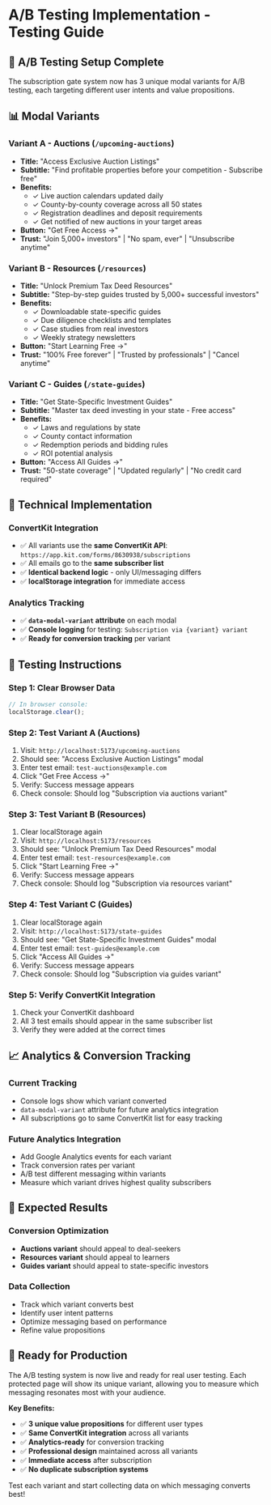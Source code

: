 # A/B Testing Implementation - Testing Guide

## 🎯 **A/B Testing Setup Complete**

The subscription gate system now has 3 unique modal variants for A/B testing, each targeting different user intents and value propositions.

## 📊 **Modal Variants**

### **Variant A - Auctions (`/upcoming-auctions`)**
- **Title:** "Access Exclusive Auction Listings"
- **Subtitle:** "Find profitable properties before your competition - Subscribe free"
- **Benefits:**
  - ✓ Live auction calendars updated daily
  - ✓ County-by-county coverage across all 50 states
  - ✓ Registration deadlines and deposit requirements
  - ✓ Get notified of new auctions in your target areas
- **Button:** "Get Free Access →"
- **Trust:** "Join 5,000+ investors" | "No spam, ever" | "Unsubscribe anytime"

### **Variant B - Resources (`/resources`)**
- **Title:** "Unlock Premium Tax Deed Resources"
- **Subtitle:** "Step-by-step guides trusted by 5,000+ successful investors"
- **Benefits:**
  - ✓ Downloadable state-specific guides
  - ✓ Due diligence checklists and templates
  - ✓ Case studies from real investors
  - ✓ Weekly strategy newsletters
- **Button:** "Start Learning Free →"
- **Trust:** "100% Free forever" | "Trusted by professionals" | "Cancel anytime"

### **Variant C - Guides (`/state-guides`)**
- **Title:** "Get State-Specific Investment Guides"
- **Subtitle:** "Master tax deed investing in your state - Free access"
- **Benefits:**
  - ✓ Laws and regulations by state
  - ✓ County contact information
  - ✓ Redemption periods and bidding rules
  - ✓ ROI potential analysis
- **Button:** "Access All Guides →"
- **Trust:** "50-state coverage" | "Updated regularly" | "No credit card required"

## 🔧 **Technical Implementation**

### **ConvertKit Integration**
- ✅ All variants use the **same ConvertKit API**: `https://app.kit.com/forms/8630938/subscriptions`
- ✅ All emails go to the **same subscriber list**
- ✅ **Identical backend logic** - only UI/messaging differs
- ✅ **localStorage integration** for immediate access

### **Analytics Tracking**
- ✅ **`data-modal-variant` attribute** on each modal
- ✅ **Console logging** for testing: `Subscription via {variant} variant`
- ✅ **Ready for conversion tracking** per variant

## 🧪 **Testing Instructions**

### **Step 1: Clear Browser Data**
```javascript
// In browser console:
localStorage.clear();
```

### **Step 2: Test Variant A (Auctions)**
1. Visit: `http://localhost:5173/upcoming-auctions`
2. Should see: "Access Exclusive Auction Listings" modal
3. Enter test email: `test-auctions@example.com`
4. Click "Get Free Access →"
5. Verify: Success message appears
6. Check console: Should log "Subscription via auctions variant"

### **Step 3: Test Variant B (Resources)**
1. Clear localStorage again
2. Visit: `http://localhost:5173/resources`
3. Should see: "Unlock Premium Tax Deed Resources" modal
4. Enter test email: `test-resources@example.com`
5. Click "Start Learning Free →"
6. Verify: Success message appears
7. Check console: Should log "Subscription via resources variant"

### **Step 4: Test Variant C (Guides)**
1. Clear localStorage again
2. Visit: `http://localhost:5173/state-guides`
3. Should see: "Get State-Specific Investment Guides" modal
4. Enter test email: `test-guides@example.com`
5. Click "Access All Guides →"
6. Verify: Success message appears
7. Check console: Should log "Subscription via guides variant"

### **Step 5: Verify ConvertKit Integration**
1. Check your ConvertKit dashboard
2. All 3 test emails should appear in the same subscriber list
3. Verify they were added at the correct times

## 📈 **Analytics & Conversion Tracking**

### **Current Tracking**
- Console logs show which variant converted
- `data-modal-variant` attribute for future analytics integration
- All subscriptions go to same ConvertKit list for easy tracking

### **Future Analytics Integration**
- Add Google Analytics events for each variant
- Track conversion rates per variant
- A/B test different messaging within variants
- Measure which variant drives highest quality subscribers

## 🎯 **Expected Results**

### **Conversion Optimization**
- **Auctions variant** should appeal to deal-seekers
- **Resources variant** should appeal to learners
- **Guides variant** should appeal to state-specific investors

### **Data Collection**
- Track which variant converts best
- Identify user intent patterns
- Optimize messaging based on performance
- Refine value propositions

## 🚀 **Ready for Production**

The A/B testing system is now live and ready for real user testing. Each protected page will show its unique variant, allowing you to measure which messaging resonates most with your audience.

**Key Benefits:**
- ✅ **3 unique value propositions** for different user types
- ✅ **Same ConvertKit integration** across all variants
- ✅ **Analytics-ready** for conversion tracking
- ✅ **Professional design** maintained across all variants
- ✅ **Immediate access** after subscription
- ✅ **No duplicate subscription systems**

Test each variant and start collecting data on which messaging converts best!

